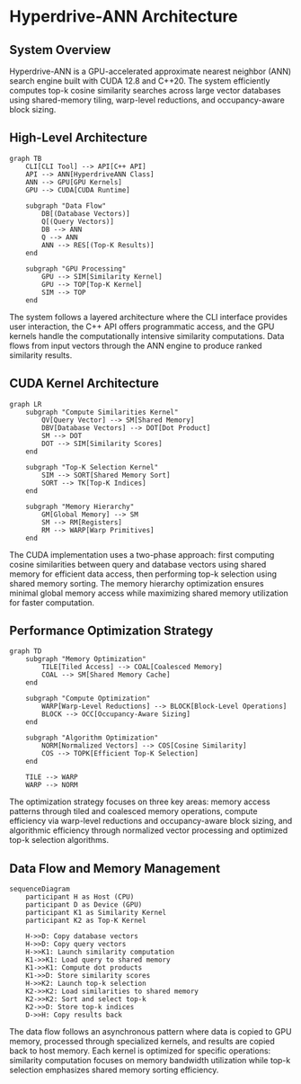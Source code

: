 # Hyperdrive-ANN Architecture

## System Overview

Hyperdrive-ANN is a GPU-accelerated approximate nearest neighbor (ANN) search engine built with CUDA 12.8 and C++20. The system efficiently computes top-k cosine similarity searches across large vector databases using shared-memory tiling, warp-level reductions, and occupancy-aware block sizing.

## High-Level Architecture

```mermaid
graph TB
    CLI[CLI Tool] --> API[C++ API]
    API --> ANN[HyperdriveANN Class]
    ANN --> GPU[GPU Kernels]
    GPU --> CUDA[CUDA Runtime]
    
    subgraph "Data Flow"
        DB[(Database Vectors)]
        Q[(Query Vectors)]
        DB --> ANN
        Q --> ANN
        ANN --> RES[(Top-K Results)]
    end
    
    subgraph "GPU Processing"
        GPU --> SIM[Similarity Kernel]
        GPU --> TOP[Top-K Kernel]
        SIM --> TOP
    end
```

The system follows a layered architecture where the CLI interface provides user interaction, the C++ API offers programmatic access, and the GPU kernels handle the computationally intensive similarity computations. Data flows from input vectors through the ANN engine to produce ranked similarity results.

## CUDA Kernel Architecture

```mermaid
graph LR
    subgraph "Compute Similarities Kernel"
        QV[Query Vector] --> SM[Shared Memory]
        DBV[Database Vectors] --> DOT[Dot Product]
        SM --> DOT
        DOT --> SIM[Similarity Scores]
    end
    
    subgraph "Top-K Selection Kernel"
        SIM --> SORT[Shared Memory Sort]
        SORT --> TK[Top-K Indices]
    end
    
    subgraph "Memory Hierarchy"
        GM[Global Memory] --> SM
        SM --> RM[Registers]
        RM --> WARP[Warp Primitives]
    end
```

The CUDA implementation uses a two-phase approach: first computing cosine similarities between query and database vectors using shared memory for efficient data access, then performing top-k selection using shared memory sorting. The memory hierarchy optimization ensures minimal global memory access while maximizing shared memory utilization for faster computation.

## Performance Optimization Strategy

```mermaid
graph TD
    subgraph "Memory Optimization"
        TILE[Tiled Access] --> COAL[Coalesced Memory]
        COAL --> SM[Shared Memory Cache]
    end
    
    subgraph "Compute Optimization"
        WARP[Warp-Level Reductions] --> BLOCK[Block-Level Operations]
        BLOCK --> OCC[Occupancy-Aware Sizing]
    end
    
    subgraph "Algorithm Optimization"
        NORM[Normalized Vectors] --> COS[Cosine Similarity]
        COS --> TOPK[Efficient Top-K Selection]
    end
    
    TILE --> WARP
    WARP --> NORM
```

The optimization strategy focuses on three key areas: memory access patterns through tiled and coalesced memory operations, compute efficiency via warp-level reductions and occupancy-aware block sizing, and algorithmic efficiency through normalized vector processing and optimized top-k selection algorithms.

## Data Flow and Memory Management

```mermaid
sequenceDiagram
    participant H as Host (CPU)
    participant D as Device (GPU)
    participant K1 as Similarity Kernel
    participant K2 as Top-K Kernel
    
    H->>D: Copy database vectors
    H->>D: Copy query vectors
    H->>K1: Launch similarity computation
    K1->>K1: Load query to shared memory
    K1->>K1: Compute dot products
    K1->>D: Store similarity scores
    H->>K2: Launch top-k selection
    K2->>K2: Load similarities to shared memory
    K2->>K2: Sort and select top-k
    K2->>D: Store top-k indices
    D->>H: Copy results back
```

The data flow follows an asynchronous pattern where data is copied to GPU memory, processed through specialized kernels, and results are copied back to host memory. Each kernel is optimized for specific operations: similarity computation focuses on memory bandwidth utilization while top-k selection emphasizes shared memory sorting efficiency.
